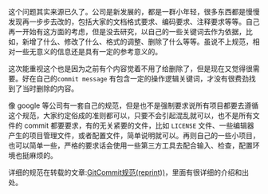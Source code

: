 这个问题其实来源已久了。公司是新发展的，都是一群小年轻，很多东西都是慢慢发现再一步步去改的，包括大家的文档格式要求、编码要求、注释要求等等。自己再一开始有这方面的考虑，但是没去研究，以自己的一些关键词去作为依据，比如，新增了什么、修改了什么、格式的调整、删除了什么等等。虽说不上规范，相对一些无意义的信息还是具有一定的参考意义的。

这次能重视这个也是因为之前有个内容觉着不用了给删除了，但是现在又觉得很需要。好在自己的`commit message` 有包含一定的操作逻辑关键词，才没有很费劲找到了当时删除的内容。

像 google 等公司有一套自己的规范，但是也不是强制要求说所有项目都要去遵循这个规范，大家约定俗成的准则都可以，只要不会引起混乱就可以，也不是所有文件的 commit 都要要求，有的无关紧要的文件，比如 `LICENSE` 文件、一些编辑器产生的项目管理文件，或者配置文件，简单说明就可以。再则自己的一些小项目，也可以简单一些，严格的要求话会使用一些第三方工具去配合输入、检查，配置环境也挺麻烦的。

详细的规范在转载的文章:[GitCommit规范(reprint))](GitCommit规范(reprint).md)，里面有很详细的介绍和出处。
